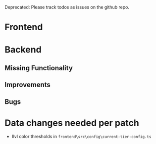 Deprecated: Please track todos as issues on the github repo.

# Frontend

# Backend

## Missing Functionality

## Improvements

## Bugs

# Data changes needed per patch

- Ilvl color thresholds in `frontend\src\config\current-tier-config.ts`
